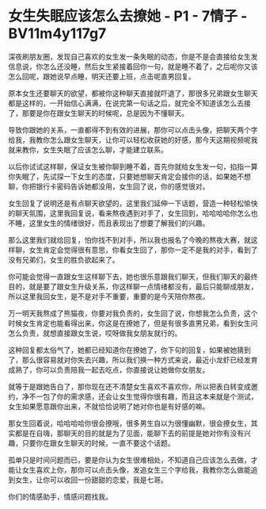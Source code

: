 # 女生失眠应该怎么去撩她 - P1 - 7情子 - BV11m4y117g7

深夜刷朋友圈，发现自己喜欢的女生发一条失眠的动态，你是不是会直接给女生发信息说，你怎么还没睡，然后女生紧接着回你一句，就是睡不着了，之后呢你又该怎么回呢，跟她说早点睡，明天还要上班，点击呢直男回复。

原本女生还要聊天的欲望，都被你这种聊天直接就吓退了，那很多兄弟跟女生聊天都是这样的，一开始信心满满，在说完第一句话之后，就完全不知道该怎么去接了，那要是你在跟女生聊天的时候呢，总是因为不懂聊天。

导致你跟她的关系，一直都得不到有效的进展，那你可以点击头像，把聊天两个字给我，我教你怎么跟女生聊天，让你可以轻松收获她的好感，那今天这期视频呢我就来教你，女生失眠了应该怎么聊，才能建立联系。

以后你试试这样聊，保证女生被你聊到睡不着，首先你就给女生发一句，掐指一算你失眠了，先试探一下女生的态度，只要她想聊天肯定会接你的话，如果她不想聊，你把银行卡密码告诉她都没用，女生回了说，你的感觉很对。

女生回复了说明还是有点聊天欲望的，这里我们延伸一下话题，营造一种轻松愉快的聊天氛围，这里我回复说，看来熬夜遇到对手了，女生回到，哈哈哈哈你怎么也不睡，这里女生的情绪很好，而且表现出了想要了解我们的兴趣。

那么这里我们就给回复，怕你找不到对手，所以我也报名了今晚的熬夜大赛，就这样聊，女生肯定会觉得很有意思，你看女生回了，那你一定不是我的对手，看到了没有兄弟们，女生的胜负欲起来了。

你可能会觉得一直跟女生这样聊下去，她也很乐意跟我们聊天，但我们聊天的最终目的，就是要了跟女生升级关系，你这样聊一点情绪都没有，最后只能聊成朋友，所以这里我回女生，是不是对手不重要，重要的是今天陪你熬夜。

万一明天我熬成了熊猫夜，你要对我负责的，女生回了说，你想我怎么负责，这个时候女生肯定也能看得出来，你这是在撩她了，但是有很多直男兄弟，看到女生问怎么负责，就想直接跟女生说，哎呀做我女朋友就行的。

这种回复都太俗气了，她都已经知道你在撩她了，你下句的回复，如果被她猜到了，那么很容易就对你失去兴趣，所以我们换一种方式来说，最近小龙虾已经发育成熟了，你可以负责陪我一起去吃点，你直接说让她做你女朋友。

就等于是跟她告白了，那你现在还不清楚女生喜欢不喜欢你，所以把表白转变成邀约，净不一包了你的需求感，还会让女生觉得你很有趣，而且这本来就是个测试，女生如果愿意跟你出来，不就恰恰说明了她对你也是有好感的嘛。

那女生回着说，哈哈哈哈你很会撩哦，很多男生自以为很懂幽默，很会撩女生，其实都是在自嗨，那聊天的目的就是为了见面，能聊下去的前提是她对你有没有兴趣，只要你在跟女生聊天的时候，一直不要这个话题。

孤单只是时间问题而已，要是你认为女生很难相处，不知道自己应该怎么去做，才能让女生喜欢上你，那你可以点击头像，发追女生三个字给我，我教你怎么做能追到女生，让你可以收回一份甜甜的恋爱，我是七哥。

你们的情感助手，情感问题找我。